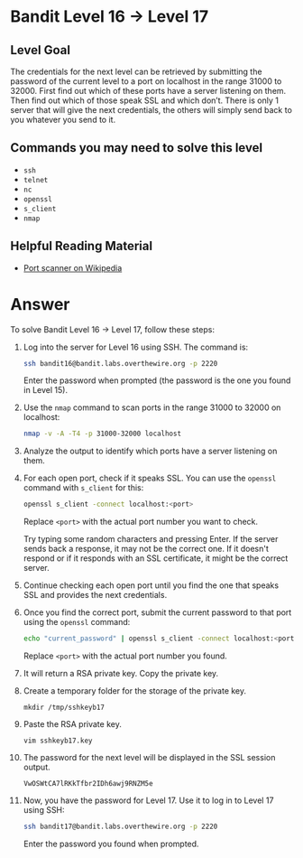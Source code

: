 # Bandit Level 16 → Level 17

## Level Goal

The credentials for the next level can be retrieved by submitting the password of the current level to a port on localhost in the range 31000 to 32000. First find out which of these ports have a server listening on them. Then find out which of those speak SSL and which don’t. There is only 1 server that will give the next credentials, the others will simply send back to you whatever you send to it.

## Commands you may need to solve this level

- `ssh`
- `telnet`
- `nc`
- `openssl`
- `s_client`
- `nmap`

## Helpful Reading Material

- [Port scanner on Wikipedia](https://en.wikipedia.org/wiki/Port_scanner)

# Answer

To solve Bandit Level 16 → Level 17, follow these steps:

1. Log into the server for Level 16 using SSH. The command is:

   ```bash
   ssh bandit16@bandit.labs.overthewire.org -p 2220
   ```

   Enter the password when prompted (the password is the one you found in Level 15).

2. Use the `nmap` command to scan ports in the range 31000 to 32000 on localhost:

   ```bash
   nmap -v -A -T4 -p 31000-32000 localhost

   ```

3. Analyze the output to identify which ports have a server listening on them.

4. For each open port, check if it speaks SSL. You can use the `openssl` command with `s_client` for this:

   ```bash
   openssl s_client -connect localhost:<port>
   ```

   Replace `<port>` with the actual port number you want to check.

   Try typing some random characters and pressing Enter. If the server sends back a response, it may not be the correct one. If it doesn't respond or if it responds with an SSL certificate, it might be the correct server.

5. Continue checking each open port until you find the one that speaks SSL and provides the next credentials.

6. Once you find the correct port, submit the current password to that port using the `openssl` command:

   ```bash
   echo "current_password" | openssl s_client -connect localhost:<port>
   ```

   Replace `<port>` with the actual port number you found.

7. It will return a RSA private key. Copy the private key.

8. Create a temporary folder for the storage of the private key.

   ```
   mkdir /tmp/sshkeyb17
   ```

9. Paste the RSA private key.
   ```
   vim sshkeyb17.key
   ```
10. The password for the next level will be displayed in the SSL session output.
    ```
    VwOSWtCA7lRKkTfbr2IDh6awj9RNZM5e
    ```
11. Now, you have the password for Level 17. Use it to log in to Level 17 using SSH:

    ```bash
    ssh bandit17@bandit.labs.overthewire.org -p 2220
    ```

    Enter the password you found when prompted.
